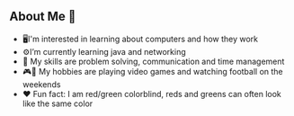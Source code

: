 ## About Me 👋



- 🖥I'm interested in learning about computers and how they work
- ⚙I’m currently learning java and networking
- 🥇 My skills are problem solving, communication and time management
- 🎮🏈 My hobbies are playing video games and watching football on the weekends
- ❤ Fun fact: I am red/green colorblind, reds and greens can often look like the same color

